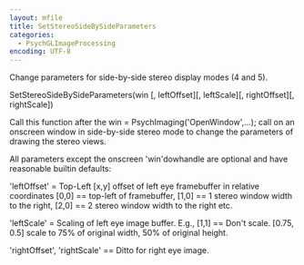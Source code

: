 ```yaml
---
layout: mfile
title: SetStereoSideBySideParameters
categories:
  - PsychGLImageProcessing
encoding: UTF-8
---
```


Change parameters for side-by-side stereo display modes (4 and 5).

SetStereoSideBySideParameters(win [, leftOffset][, leftScale][, rightOffset][, rightScale])

Call this function after the win = PsychImaging('OpenWindow',...); call on an
onscreen window in side-by-side stereo mode to change the parameters
of drawing the stereo views.

All parameters except the onscreen 'win'dowhandle are optional and have
reasonable builtin defaults:

'leftOffset' = Top-Left [x,y] offset of left eye framebuffer in relative
coordinates [0,0] == top-left of framebuffer, [1,0] == 1 stereo window
width to the right, [2,0] == 2 stereo window width to the right etc.

'leftScale' = Scaling of left eye image buffer. E.g., [1,1] == Don't
scale. [0.75, 0.5] scale to 75% of original width, 50% of original
height.

'rightOffset', 'rightScale' == Ditto for right eye image.
